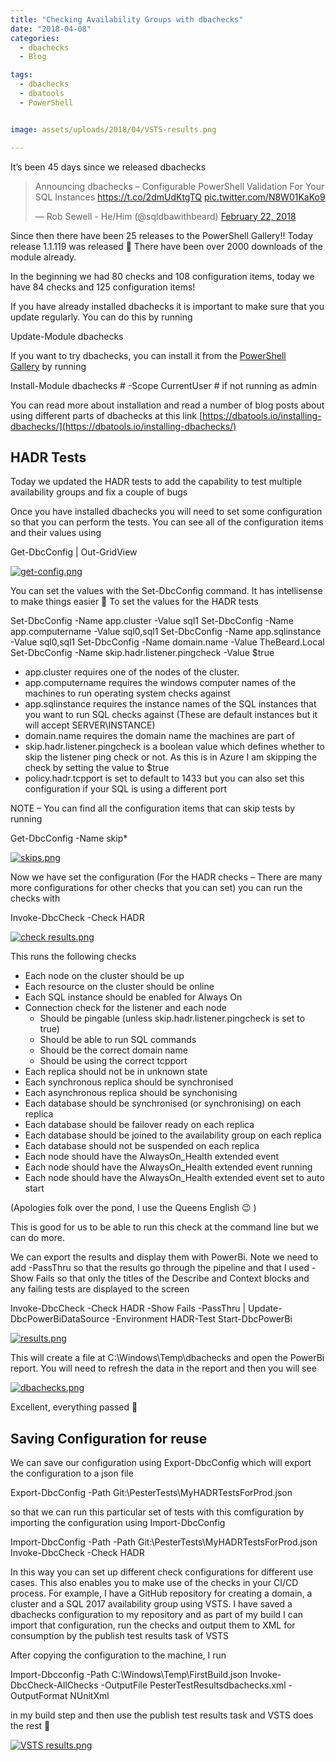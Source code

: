 ```yaml
---
title: "Checking Availability Groups with dbachecks"
date: "2018-04-08" 
categories:
  - dbachecks
  - Blog

tags:
  - dbachecks
  - dbatools
  - PowerShell


image: assets/uploads/2018/04/VSTS-results.png

---
```

It’s been 45 days since we released dbachecks

<blockquote class="twitter-tweet"><p lang="en" dir="ltr">Announcing dbachecks – Configurable PowerShell Validation For Your SQL Instances <a href="https://t.co/2dmUdKtgTQ">https://t.co/2dmUdKtgTQ</a> <a href="https://t.co/N8W01KaKo9">pic.twitter.com/N8W01KaKo9</a></p>&mdash; Rob Sewell - He/Him (@sqldbawithbeard) <a href="https://twitter.com/sqldbawithbeard/status/966643862176493568?ref_src=twsrc%5Etfw">February 22, 2018</a></blockquote> <script async src="https://platform.twitter.com/widgets.js" charset="utf-8"></script>

Since then there have been 25 releases to the PowerShell Gallery!! Today release 1.1.119 was released 🙂 There have been over 2000 downloads of the module already.

In the beginning we had 80 checks and 108 configuration items, today we have 84 checks and 125 configuration items!

If you have already installed dbachecks it is important to make sure that you update regularly. You can do this by running

Update-Module dbachecks

If you want to try dbachecks, you can install it from the [PowerShell Gallery](https://www.powershellgallery.com/packages/dbachecks) by running

Install-Module dbachecks # -Scope CurrentUser # if not running as admin

You can read more about installation and read a number of blog posts about using different parts of dbachecks at this link [https://dbatools.io/installing-dbachecks/](https://dbatools.io/installing-dbachecks/)

HADR Tests
----------

Today we updated the HADR tests to add the capability to test multiple availability groups and fix a couple of bugs

Once you have installed dbachecks you will need to set some configuration so that you can perform the tests. You can see all of the configuration items and their values using

Get-DbcConfig | Out-GridView

[![get-config.png](assets/uploads/2018/04/get-config.png)](assets/uploads/2018/04/get-config.png)

You can set the values with the Set-DbcConfig command. It has intellisense to make things easier 🙂 To set the values for the HADR tests

Set-DbcConfig -Name app.cluster -Value sql1
Set-DbcConfig -Name app.computername -Value sql0,sql1
Set-DbcConfig -Name app.sqlinstance -Value sql0,sql1
Set-DbcConfig -Name domain.name -Value TheBeard.Local
Set-DbcConfig -Name skip.hadr.listener.pingcheck -Value $true

*   app.cluster requires one of the nodes of the cluster.
*   app.computername requires the windows computer names of the machines to run operating system checks against
*   app.sqlinstance requires the instance names of the SQL instances that you want to run SQL checks against (These are default instances but it will accept SERVER\\INSTANCE)
*   domain.name requires the domain name the machines are part of
*   skip.hadr.listener.pingcheck is a boolean value which defines whether to skip the listener ping check or not. As this is in Azure I am skipping the check by setting the value to $true
*   policy.hadr.tcpport is set to default to 1433 but you can also set this configuration if your SQL is using a different port

NOTE – You can find all the configuration items that can skip tests by running

Get-DbcConfig -Name skip*

[![skips.png](assets/uploads/2018/04/skips.png)](assets/uploads/2018/04/skips.png)

Now we have set the configuration (For the HADR checks – There are many more configurations for other checks that you can set) you can run the checks with

Invoke-DbcCheck -Check HADR

[![check results.png](assets/uploads/2018/04/check-results.png)](assets/uploads/2018/04/check-results.png)

This runs the following checks

*   Each node on the cluster should be up
*   Each resource on the cluster should be online
*   Each SQL instance should be enabled for Always On
*   Connection check for the listener and each node
    *   Should be pingable (unless skip.hadr.listener.pingcheck is set to true)
    *   Should be able to run SQL commands
    *   Should be the correct domain name
    *   Should be using the correct tcpport
*   Each replica should not be in unknown state
*   Each synchronous replica should be synchronised
*   Each asynchronous replica should be synchonising
*   Each database should be synchronised (or synchronising) on each replica
*   Each database should be failover ready on each replica
*   Each database should be joined to the availability group on each replica
*   Each database should not be suspended on each replica
*   Each node should have the AlwaysOn_Health extended event
*   Each node should have the AlwaysOn_Health extended event running
*   Each node should have the AlwaysOn_Health extended event set to auto start

(Apologies folk over the pond, I use the Queens English 😉 )

This is good for us to be able to run this check at the command line but we can do more.

We can export the results and display them with PowerBi. Note we need to add -PassThru so that the results go through the pipeline and that I used -Show Fails so that only the titles of the Describe and Context blocks and any failing tests are displayed to the screen

Invoke-DbcCheck -Check HADR -Show Fails -PassThru | Update-DbcPowerBiDataSource -Environment HADR-Test
Start-DbcPowerBi

[![results.png](assets/uploads/2018/04/results.png)](assets/uploads/2018/04/results.png)

This will create a file at C:\\Windows\\Temp\\dbachecks and open the PowerBi report. You will need to refresh the data in the report and then you will see

[![dbachecks.png](assets/uploads/2018/04/dbachecks.png)](assets/uploads/2018/04/dbachecks.png)

Excellent, everything passed 🙂

Saving Configuration for reuse
------------------------------

We can save our configuration using Export-DbcConfig which will export the configuration to a json file

Export-DbcConfig -Path Git:\\PesterTests\\MyHADRTestsForProd.json

so that we can run this particular set of tests with this comfiguration by importing the configuration using Import-DbcConfig

Import-DbcConfig -Path -Path Git:\\PesterTests\\MyHADRTestsForProd.json
Invoke-DbcCheck -Check HADR

In this way you can set up different check configurations for different use cases. This also enables you to make use of the checks in your CI/CD process. For example, I have a GitHub repository for creating a domain, a cluster and a SQL 2017 availability group using VSTS. I have saved a dbachecks configuration to my repository and as part of my build I can import that configuration, run the checks and output them to XML for consumption by the publish test results task of VSTS

After copying the configuration to the machine, I run

Import-Dbcconfig -Path C:\\Windows\\Temp\\FirstBuild.json
Invoke-DbcCheck-AllChecks -OutputFile PesterTestResultsdbachecks.xml -OutputFormat NUnitXml

in my build step and then use the publish test results task and VSTS does the rest 🙂

[![VSTS results.png](assets/uploads/2018/04/VSTS-results.png)](assets/uploads/2018/04/VSTS-results.png)








